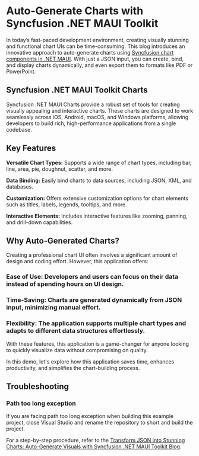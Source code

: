 
# Auto-Generate Charts with Syncfusion .NET MAUI Toolkit

In today’s fast-paced development environment, creating visually stunning and functional chart UIs can be time-consuming. This blog introduces an innovative approach to auto-generate charts using [Syncfusion chart components in .NET MAUI](https://help.syncfusion.com/maui-toolkit/introduction/overview). With just a JSON input, you can create, bind, and display charts dynamically, and even export them to formats like PDF or PowerPoint.

## Syncfusion .NET MAUI Toolkit Charts
Syncfusion .NET MAUI Charts provide a robust set of tools for creating visually appealing and interactive charts. These charts are designed to work seamlessly across iOS, Android, macOS, and Windows platforms, allowing developers to build rich, high-performance applications from a single codebase.

## Key Features

**Versatile Chart Types:** Supports a wide range of chart types, including bar, line, area, pie, doughnut, scatter, and more.

**Data Binding:** Easily bind charts to data sources, including JSON, XML, and databases.

**Customization:** Offers extensive customization options for chart elements such as titles, labels, legends, tooltips, and more.

**Interactive Elements:** Includes interactive features like zooming, panning, and drill-down capabilities.


## Why Auto-Generated Charts?
Creating a professional chart UI often involves a significant amount of design and coding effort. However, this application offers:
 
### Ease of Use: Developers and users can focus on their data instead of spending hours on UI design.
 
### Time-Saving: Charts are generated dynamically from JSON input, minimizing manual effort.
 
### Flexibility: The application supports multiple chart types and adapts to different data structures effortlessly.
 
With these features, this application is a game-changer for anyone looking to quickly visualize data without compromising on quality.

In this demo, let's explore how this application saves time, enhances productivity, and simplifies the chart-building process.




## Troubleshooting
### Path too long exception
If you are facing path too long exception when building this example project, close Visual Studio and rename the repository to short and build the project. 

For a step-by-step procedure, refer to the [Transform JSON into Stunning Charts: Auto-Generate Visuals with Syncfusion .NET MAUI Toolkit Blog]().
